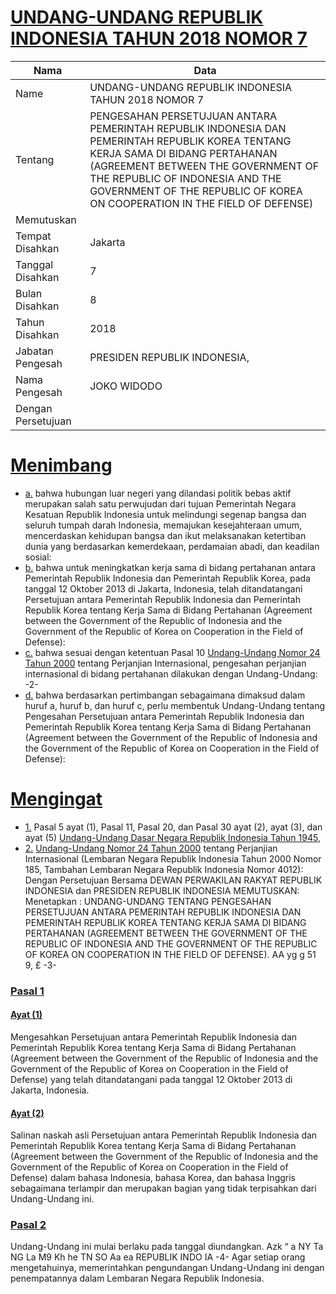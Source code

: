 # [UNDANG-UNDANG REPUBLIK INDONESIA TAHUN 2018 NOMOR 7](http://example.org/legal/peraturan/uu/2018/7)

| Nama | Data |
| ------ | ----- |
|Name|UNDANG-UNDANG REPUBLIK INDONESIA TAHUN 2018 NOMOR 7|
|Tentang| PENGESAHAN PERSETUJUAN ANTARA PEMERINTAH REPUBLIK INDONESIA DAN PEMERINTAH REPUBLIK KOREA TENTANG KERJA SAMA DI BIDANG PERTAHANAN (AGREEMENT BETWEEN THE GOVERNMENT OF THE REPUBLIC OF INDONESIA AND THE GOVERNMENT OF THE REPUBLIC OF KOREA ON COOPERATION IN THE FIELD OF DEFENSE)|
|Memutuskan||
|Tempat Disahkan|Jakarta|
|Tanggal Disahkan|7|
|Bulan Disahkan|8|
|Tahun Disahkan|2018|
|Jabatan Pengesah|PRESIDEN REPUBLIK INDONESIA,|
|Nama Pengesah|JOKO WIDODO|
|Dengan Persetujuan||
# [Menimbang](http://example.org/legal/peraturan/uu/2018/7/menimbang)

* [a.](http://example.org/legal/peraturan/uu/2018/7/menimbang/huruf/a) bahwa hubungan luar negeri yang dilandasi politik bebas aktif merupakan salah satu perwujudan dari tujuan Pemerintah Negara Kesatuan Republik Indonesia untuk melindungi segenap bangsa dan seluruh tumpah darah Indonesia, memajukan kesejahteraan umum, mencerdaskan kehidupan bangsa dan ikut melaksanakan ketertiban dunia yang berdasarkan kemerdekaan, perdamaian abadi, dan keadilan sosial:
* [b.](http://example.org/legal/peraturan/uu/2018/7/menimbang/huruf/b) bahwa untuk meningkatkan kerja sama di bidang pertahanan antara Pemerintah Republik Indonesia dan Pemerintah Republik Korea, pada tanggal 12 Oktober 2013 di Jakarta, Indonesia, telah ditandatangani Persetujuan antara Pemerintah Republik Indonesia dan Pemerintah Republik Korea tentang Kerja Sama di Bidang Pertahanan (Agreement between the Government of the Republic of Indonesia and the Government of the Republic of Korea on Cooperation in the Field of Defense):
* [c.](http://example.org/legal/peraturan/uu/2018/7/menimbang/huruf/c) bahwa sesuai dengan ketentuan Pasal 10 [Undang-Undang Nomor 24 Tahun 2000](http://example.org/legal/peraturan/uu/2000/24) tentang Perjanjian Internasional, pengesahan perjanjian internasional di bidang pertahanan dilakukan dengan Undang-Undang: -2-
* [d.](http://example.org/legal/peraturan/uu/2018/7/menimbang/huruf/d) bahwa berdasarkan pertimbangan sebagaimana dimaksud dalam huruf a, huruf b, dan huruf c, perlu membentuk Undang-Undang tentang Pengesahan Persetujuan antara Pemerintah Republik Indonesia dan Pemerintah Republik Korea tentang Kerja Sama di Bidang Pertahanan (Agreement between the Government of the Republic of Indonesia and the Government of the Republic of Korea on Cooperation in the Field of Defense):
# [Mengingat](http://example.org/legal/peraturan/uu/2018/7/mengingat)

* [1.](http://example.org/legal/peraturan/uu/2018/7/mengingat/huruf/0001) Pasal 5 ayat (1), Pasal 11, Pasal 20, dan Pasal 30 ayat (2), ayat (3), dan ayat (5) [Undang-Undang Dasar Negara Republik Indonesia Tahun 1945](http://example.org/legal/peraturan/uu),
* [2.](http://example.org/legal/peraturan/uu/2018/7/mengingat/huruf/0002) [Undang-Undang Nomor 24 Tahun 2000](http://example.org/legal/peraturan/uu/2000/24) tentang Perjanjian Internasional (Lembaran Negara Republik Indonesia Tahun 2000 Nomor 185, Tambahan Lembaran Negara Republik Indonesia Nomor 4012): Dengan Persetujuan Bersama DEWAN PERWAKILAN RAKYAT REPUBLIK INDONESIA dan PRESIDEN REPUBLIK INDONESIA MEMUTUSKAN: Menetapkan : UNDANG-UNDANG TENTANG PENGESAHAN PERSETUJUAN ANTARA PEMERINTAH REPUBLIK INDONESIA DAN PEMERINTAH REPUBLIK KOREA TENTANG KERJA SAMA DI BIDANG PERTAHANAN (AGREEMENT BETWEEN THE GOVERNMENT OF THE REPUBLIC OF INDONESIA AND THE GOVERNMENT OF THE REPUBLIC OF KOREA ON COOPERATION IN THE FIELD OF DEFENSE). AA yg g 51 9, £ -3-

### [Pasal 1](http://example.org/legal/peraturan/uu/2018/7/pasal/0001)

#### [Ayat (1)](http://example.org/legal/peraturan/uu/2018/7/pasal/0001/versi/20180807/ayat/0001)
Mengesahkan Persetujuan antara Pemerintah Republik Indonesia dan Pemerintah Republik Korea tentang Kerja Sama di Bidang Pertahanan (Agreement between the Government of the Republic of Indonesia and the Government of the Republic of Korea on Cooperation in the Field of Defense) yang telah ditandatangani pada tanggal 12 Oktober 2013 di Jakarta, Indonesia.

#### [Ayat (2)](http://example.org/legal/peraturan/uu/2018/7/pasal/0001/versi/20180807/ayat/0002)
Salinan naskah asli Persetujuan antara Pemerintah Republik Indonesia dan Pemerintah Republik Korea tentang Kerja Sama di Bidang Pertahanan (Agreement between the Government of the Republic of Indonesia and the Government of the Republic of Korea on Cooperation in the Field of Defense) dalam bahasa Indonesia, bahasa Korea, dan bahasa Inggris sebagaimana terlampir dan merupakan bagian yang tidak terpisahkan dari Undang-Undang ini.


### [Pasal 2](http://example.org/legal/peraturan/uu/2018/7/pasal/0002)
Undang-Undang ini mulai berlaku pada tanggal diundangkan. Azk “ a NY Ta NG La M9 Kh he TN SO Aa ea REPUBLIK INDO IA -4- Agar setiap orang mengetahuinya, memerintahkan pengundangan Undang-Undang ini dengan penempatannya dalam Lembaran Negara Republik Indonesia.
